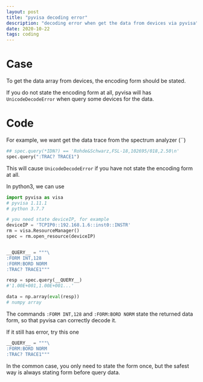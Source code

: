 ```yaml
---
layout: post
title: "pyvisa decoding error"
description: "decoding error when get the data from devices via pyvisa"
date: 2020-10-22
tags: coding
---
```


# Case

To get the data array from devices, the encoding form should be stated. 

If you do not state the encoding form at all, pyvisa will has `UnicodeDecodeError` when query some devices for the data. 

# Code

For example, we want get the data trace from the spectrum analyzer (``)

```python
## spec.query(*IDN?) == 'Rohde&Schwarz,FSL-18,102695/018,2.50\n'
spec.query(":TRAC? TRACE1")
```

This will cause  `UnicodeDecodeError`  if you have not state the encoding form at all.



In python3, we can use

```python
import pyvisa as visa
# pyvisa 1.11.1
# python 3.7.7

# you need state deviceIP, for example
deviceIP = 'TCPIP0::192.168.1.6::inst0::INSTR'
rm = visa.ResourceManager()
spec = rm.open_resource(deviceIP)


__QUERY__ = """\
:FORM INT,128
:FORM:BORD NORM
:TRAC? TRACE1""" 

resp = spec.query(__QUERY__)
#'1.00E+001,1.00E+001...'

data = np.array(eval(resp))
# numpy array
```



The commands `:FORM INT,128` and `:FORM:BORD NORM` state the returned data form, so that pyvisa can correctly decode it.

If it still has error, try this one

```python
__QUERY__ = """\
:FORM:BORD NORM
:TRAC? TRACE1""" 
```



In the common case, you only need to state the form once, but the safest way is always stating form before query data. 

